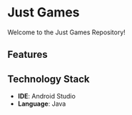 # Just Games

Welcome to the Just Games Repository! 

## Features



## Technology Stack

- **IDE**: Android Studio
- **Language**: Java

